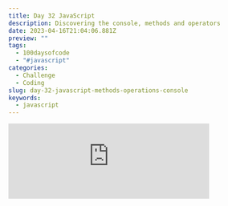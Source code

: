 ```yaml
---
title: Day 32 JavaScript
description: Discovering the console, methods and operators
date: 2023-04-16T21:04:06.881Z
preview: ""
tags:
  - 100daysofcode
  - "#javascript"
categories:
  - Challenge
  - Coding
slug: day-32-javascript-methods-operations-console
keywords:
  - javascript
---
```

<iframe src="https://mastodontech.de/@larnius/110210486204422958/embed" class="mastodon-embed" style="max-width: 100%; border: 0" width="400" allowfullscreen="allowfullscreen"></iframe><script src="https://mastodontech.de/embed.js" async="async"></script>